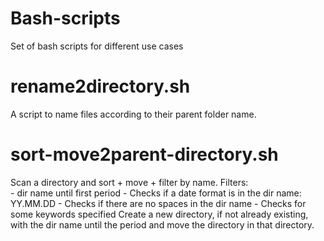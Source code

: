 # Bash-scripts
 Set of bash scripts for different use cases

# rename2directory.sh
  A script to name files according to their parent folder name. 

# sort-move2parent-directory.sh
  Scan a directory and sort + move + filter by name.
    Filters:    
      - dir name until first period
      - Checks if a date format is in the dir name: YY.MM.DD
      - Checks if there are no spaces in the dir name
      - Checks for some keywords specified
    Create a new directory, if not already existing, with the dir name until the period and move the directory in that directory.